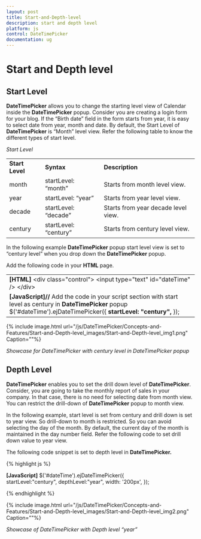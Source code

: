 ```yaml
---
layout: post
title: Start-and-Depth-level
description: start and depth level
platform: js
control: DateTimePicker
documentation: ug
---
```


# Start and Depth level

## Start Level

**DateTimePicker** allows you to change the starting level view of Calendar inside the **DateTimePicker** popup. Consider you are creating a login form for your blog. If the “Birth date” field in the form starts from year, it is easy to select date from year, month and date. By default, the Start Level of **DateTimePicker** is “Month” level view. Refer the following table to know the different types of start level.

_Start Level_

<table>
<tr>
<td>
<b>Start Level</b></td><td>
<b>Syntax</b></td><td>
<b>Description</b></td></tr>
<tr>
<td>
month</td><td>
startLevel: “month”</td><td>
Starts from month level view.</td></tr>
<tr>
<td>
year</td><td>
startLevel: “year”</td><td>
Starts from year level view.</td></tr>
<tr>
<td>
decade</td><td>
startLevel: “decade”</td><td>
Starts from year decade level view.</td></tr>
<tr>
<td>
century</td><td>
startLevel: “century”</td><td>
Starts from century level view.</td></tr>
</table>


In the following example **DateTimePicker** popup start level view is set to “century level” when you drop down the **DateTimePicker** popup.

Add the following code in your **HTML** page.

<table>
<tr>
<td>
<b>[HTML]    </b>&lt;div class="control"&gt;        &lt;input type="text" id="dateTime" /&gt;    &lt;/div&gt;</td></tr>
<tr>
<td>
<b>[JavaScript]</b><b>// </b>Add the code in your script section with start level as century in <b>DateTimePicker</b> popup        $('#dateTime').ejDateTimePicker({            <b>startLevel: "century",</b>        });</td></tr>
</table>


{% include image.html url="/js/DateTimePicker/Concepts-and-Features/Start-and-Depth-level_images/Start-and-Depth-level_img1.png" Caption=""%}

_Showcase for DateTimePicker with century level in DateTimePicker popup_

## Depth Level

**DateTimePicker** enables you to set the drill down level of **DateTimePicker**. Consider, you are going to take the monthly report of sales in your company. In that case, there is no need for selecting date from month view. You can restrict the drill-down of **DateTimePicker** popup to month view.

In the following example, start level is set from century and drill down is set to year view. So drill-down to month is restricted. So you can avoid selecting the day of the month. By default, the current day of the month is maintained in the day number field. Refer the following code to set drill down value to year view.

The following code snippet is set to depth level in **DateTimePicker.**



{% highlight js %}

**[JavaScript]**
               $('#dateTime').ejDateTimePicker({  
                   startLevel:"century",
                   depthLevel:"year",
                   width: '200px', 
               });       


{% endhighlight %}



{% include image.html url="/js/DateTimePicker/Concepts-and-Features/Start-and-Depth-level_images/Start-and-Depth-level_img2.png" Caption=""%}

_Showcase of DateTimePicker with Depth level “year”_

